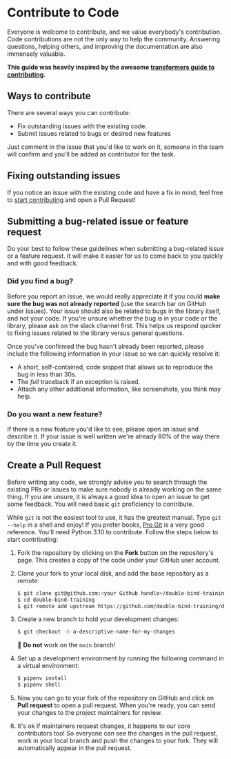 
<!---
Copyright 2020 The HuggingFace Team. All rights reserved.

Licensed under the Apache License, Version 2.0 (the "License");
you may not use this file except in compliance with the License.
You may obtain a copy of the License at

    http://www.apache.org/licenses/LICENSE-2.0

Unless required by applicable law or agreed to in writing, software
distributed under the License is distributed on an "AS IS" BASIS,
WITHOUT WARRANTIES OR CONDITIONS OF ANY KIND, either express or implied.
See the License for the specific language governing permissions and
limitations under the License.
-->

# Contribute to Code

Everyone is welcome to contribute, and we value everybody's contribution. Code contributions are not the only way to help the community. Answering questions, helping others, and improving the documentation are also immensely valuable.

**This guide was heavily inspired by the awesome [transformers guide to contributing](https://github.com/huggingface/transformers/blob/main/CONTRIBUTING.md).**

## Ways to contribute

There are several ways you can contribute:

* Fix outstanding issues with the existing code.
* Submit issues related to bugs or desired new features

Just comment in the issue that you'd like to work on it, someone in the team will confirm and you'll be added as contributor for the task. 

## Fixing outstanding issues

If you notice an issue with the existing code and have a fix in mind, feel free to [start contributing](https://github.com/huggingface/transformers/blob/main/CONTRIBUTING.md/#create-a-pull-request) and open a Pull Request!

## Submitting a bug-related issue or feature request

Do your best to follow these guidelines when submitting a bug-related issue or a feature request. It will make it easier for us to come back to you quickly and with good feedback.

### Did you find a bug?

Before you report an issue, we would really appreciate it if you could **make sure the bug was not already reported** (use the search bar on GitHub under Issues). Your issue should also be related to bugs in the library itself, and not your code. If you're unsure whether the bug is in your code or the library, please ask on the slack channel first. This helps us respond quicker to fixing issues related to the library versus general questions.

Once you've confirmed the bug hasn't already been reported, please include the following information in your issue so we can quickly resolve it:

* A short, self-contained, code snippet that allows us to reproduce the bug in less than 30s.
* The *full* traceback if an exception is raised.
* Attach any other additional information, like screenshots, you think may help.

### Do you want a new feature?

If there is a new feature you'd like to see, please open an issue and describe it. If your issue is well written we're already 80% of the way there by the time you create it.

## Create a Pull Request

Before writing any code, we strongly advise you to search through the existing PRs or issues to make sure nobody is already working on the same thing. If you are unsure, it is always a good idea to open an issue to get some feedback. You will need basic `git` proficiency to contribute. 

While `git` is not the easiest tool to use, it has the greatest manual. Type `git --help` in a shell and enjoy! If you prefer books, [Pro Git](https://git-scm.com/book/en/v2) is a very good reference. You'll need Python 3.10 to contribute. Follow the steps below to start contributing:

1. Fork the repository by clicking on the **Fork** button on the repository's page. This creates a copy of the code under your GitHub user account.

2. Clone your fork to your local disk, and add the base repository as a remote:

   ```bash
   $ git clone git@github.com:<your Github handle>/double-bind-training.git
   $ cd double-bind-training
   $ git remote add upstream https://github.com/double-bind-training/double-bind-training.git
   ```

3. Create a new branch to hold your development changes:

   ```bash
   $ git checkout -b a-descriptive-name-for-my-changes
   ```

   🚨 **Do not** work on the `main` branch!

4. Set up a development environment by running the following command in a virtual environment:

   ```bash
   $ pipenv install
   $ pipenv shell
   ```

5. Now you can go to your fork of the repository on GitHub and click on **Pull request** to open a pull request. When you're ready, you can send your changes to the project maintainers for review.

6. It's ok if maintainers request changes, it happens to our core contributors too! So everyone can see the changes in the pull request, work in your local branch and push the changes to your fork. They will automatically appear in the pull request.